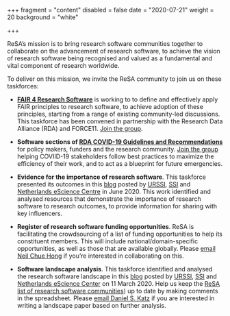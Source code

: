 +++
fragment = "content"
disabled = false
date = "2020-07-21"
weight = 20
background = "white"

+++

ReSA’s mission is to bring research software communities together to collaborate on the advancement of research software, to achieve the vision of research software being recognised and valued as a fundamental and vital component of research worldwide.

To deliver on this mission, we invite the ReSA community to join us on these taskforces:

* **[FAIR 4 Research Software](https://www.rd-alliance.org/groups/fair-4-research-software-fair4rs-wg)** is working to to define and effectively apply FAIR principles to research software, to achieve adoption of these principles, starting from a range of existing community-led discussions. This taskforce has been convened in partnership with the Research Data Alliance (RDA) and FORCE11. [Join the group](https://www.rd-alliance.org/groups/fair-4-research-software-fair4rs-wg).

* **Software sections of [RDA COVID-19 Guidelines and Recommendations](https://www.rd-alliance.org/group/rda-covid19-rda-covid19-omics-rda-covid19-epidemiology-rda-covid19-clinical-rda-covid19-0)** for policy makers, funders and the research community. [Join the group](https://www.rd-alliance.org/groups/rda-covid19-software) helping COVIID-19 stakeholders follow best practices to maximize the efficiency of their work, and to act as a blueprint for future emergencies.

* **Evidence for the importance of research software**. This taskforce presented its outcomes in this [blog](https://doi.org/10.5281/zenodo.3884311) posted by [URSSI](http://urssi.us/blog/2020/06/08/evidence-for-the-importance-of-research-software/), [SSI](https://www.software.ac.uk/blog/2020-06-08-evidence-importance-research-software) and [Netherlands eScience Centre](https://blog.esciencecenter.nl/evidence-for-the-importance-of-research-software-1cb4a49077f3) in June 2020. This work identified and analysed resources that demonstrate the importance of research software to research outcomes, to provide information for sharing with key influencers. 

* **Register of research software funding opportunities**. ReSA is facilitating the crowdsourcing of a list of funding opportunities to help its constituent members. This will include national/domain-specific opportunities, as well as those that are available globally. Please [email Neil Chue Hong](mailto:N.ChueHong@software.ac.uk) if you’re interested in collaborating on this.

* **Software landscape analysis**. This taskforce identified and analysed the research software landscape in this [blog](http://doi.org/10.5281/zenodo.3699950) posted by [URSSI](http://urssi.us/blog/2020/03/11/the-research-software-alliance-resa-and-the-community-landscape/), [SSI](http://urssi.us/blog/2020/03/11/the-research-software-alliance-resa-and-the-community-landscape/) and [Netherlands eScience Center](https://blog.esciencecenter.nl/the-research-software-alliance-resa-and-the-community-landscape-9b8a6290ebb3) on 11 March 2020. Help us keep the [ReSA list of research software communities](https://docs.google.com/spreadsheets/d/15JHqOxR4HIKHYe821IPvbxIuXP1zMjXKGEIJwB-GPqE/edit#gid=0)) up to date by making comments in the spreadsheet. Please [email Daniel S. Katz](mailto:dskatz@illinois.edu) if you are interested in writing a landscape paper based on further analysis.
